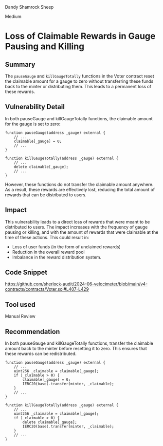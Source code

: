 Dandy Shamrock Sheep

Medium

# Loss of Claimable Rewards in Gauge Pausing and Killing

## Summary
The `pauseGauge` and `killGaugeTotally` functions in the Voter contract reset the claimable amount for a gauge to zero without transferring these funds back to the minter or distributing them. This leads to a permanent loss of these rewards.

## Vulnerability Detail
In both pauseGauge and killGaugeTotally functions, the claimable amount for the gauge is set to zero:
```solidity
function pauseGauge(address _gauge) external {
    // ...
    claimable[_gauge] = 0;
    // ...
}

function killGaugeTotally(address _gauge) external {
    // ...
    delete claimable[_gauge];
    // ...
}
```
However, these functions do not transfer the claimable amount anywhere. As a result, these rewards are effectively lost, reducing the total amount of rewards that can be distributed to users.


## Impact
This vulnerability leads to a direct loss of rewards that were meant to be distributed to users. The impact increases with the frequency of gauge pausing or killing, and with the amount of rewards that were claimable at the time of these actions. This could result in:

* Loss of user funds (in the form of unclaimed rewards)
* Reduction in the overall reward pool
* Imbalance in the reward distribution system.

## Code Snippet
https://github.com/sherlock-audit/2024-06-velocimeter/blob/main/v4-contracts/contracts/Voter.sol#L407-L429

## Tool used

Manual Review

## Recommendation
In both pauseGauge and killGaugeTotally functions, transfer the claimable amount back to the minter before resetting it to zero. This ensures that these rewards can be redistributed.
```solidity
function pauseGauge(address _gauge) external {
    // ...
    uint256 _claimable = claimable[_gauge];
    if (_claimable > 0) {
        claimable[_gauge] = 0;
        IERC20(base).transfer(minter, _claimable);
    }
    // ...
}

function killGaugeTotally(address _gauge) external {
    // ...
    uint256 _claimable = claimable[_gauge];
    if (_claimable > 0) {
        delete claimable[_gauge];
        IERC20(base).transfer(minter, _claimable);
    }
    // ...
}
```
